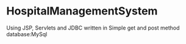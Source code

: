 # HospitalManagementSystem
Using JSP, Servlets and JDBC
written in Simple get and post method
database:MySql

